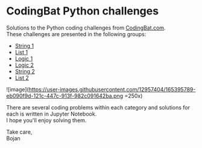 # CodingBat Python challenges

Solutions to the Python coding challenges from [CodingBat.com](https://codingbat.com/python).\
These challenges are presented in the following groups:

* [String 1](https://codingbat.com/python/String-1)
* [List 1](https://codingbat.com/python/List-1)
* [Logic 1](https://codingbat.com/python/Logic-1)
* [Logic 2](https://codingbat.com/python/Logic-1)
* [String 2](https://codingbat.com/python/String-2)
* [List 2](https://codingbat.com/python/List-2)

![image](https://user-images.githubusercontent.com/12957404/165395789-eb090f9d-121c-447c-913f-982c091642ba.png =250x)

There are several coding problems within each category and solutions for each is written in Jupyter Notebook.\
I hope you'll enjoy solving them.

Take care, \
Bojan
